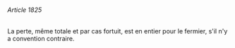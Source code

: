 ###### Article 1825

La perte, même totale et par cas fortuit, est en entier pour le fermier, s'il n'y a convention contraire.

